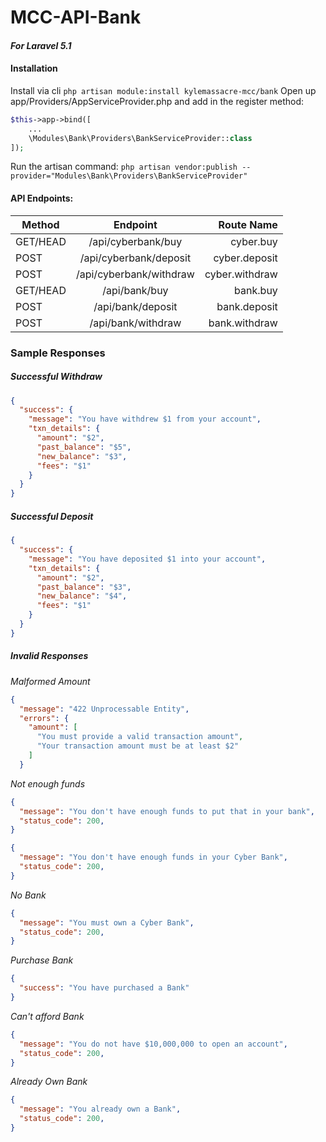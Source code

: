 # MCC-API-Bank
#### _For Laravel 5.1_

#### Installation
Install via cli
```php artisan module:install kylemassacre-mcc/bank```
Open up app/Providers/AppServiceProvider.php and add in the register method:
```php
$this->app->bind([
    ...
    \Modules\Bank\Providers\BankServiceProvider::class
]);
```
Run the artisan command:
```php artisan vendor:publish --provider="Modules\Bank\Providers\BankServiceProvider"```
#### API Endpoints:

| Method        | Endpoint                  | Route Name    |
| ------------- |:-------------------------:| -------------:|
|GET/HEAD       |/api/cyberbank/buy         | cyber.buy     |
|POST           |/api/cyberbank/deposit     | cyber.deposit |
|POST           |/api/cyberbank/withdraw    | cyber.withdraw|
|GET/HEAD       |/api/bank/buy              | bank.buy      |
|POST           |/api/bank/deposit          | bank.deposit  |
|POST           | /api/bank/withdraw        | bank.withdraw | 

### Sample Responses
##### Successful Withdraw
```json
{
  "success": {
    "message": "You have withdrew $1 from your account",
    "txn_details": {
      "amount": "$2",
      "past_balance": "$5",
      "new_balance": "$3",
      "fees": "$1"
    }
  }
}
```
##### Successful Deposit
```json
{
  "success": {
    "message": "You have deposited $1 into your account",
    "txn_details": {
      "amount": "$2",
      "past_balance": "$3",
      "new_balance": "$4",
      "fees": "$1"
    }
  }
}
```
##### Invalid Responses
*_Malformed Amount_*
```json
{
  "message": "422 Unprocessable Entity",
  "errors": {
    "amount": [
      "You must provide a valid transaction amount",
      "Your transaction amount must be at least $2"
    ]
  }
  ```
  *_Not enough funds_*
  ```json
  {
    "message": "You don't have enough funds to put that in your bank",
    "status_code": 200,
  }
  ```
  ```json
  {
    "message": "You don't have enough funds in your Cyber Bank",
    "status_code": 200,
  }
  ```
  *_No Bank_*
  ```json
  {
    "message": "You must own a Cyber Bank",
    "status_code": 200,
  }
  ```
  *_Purchase Bank_*
  ```json
{
    "success": "You have purchased a Bank"
}
```
*_Can't afford Bank_*
```json
{
  "message": "You do not have $10,000,000 to open an account",
  "status_code": 200,
}
```
*_Already Own Bank_*
```json
{
  "message": "You already own a Bank",
  "status_code": 200,
}
```